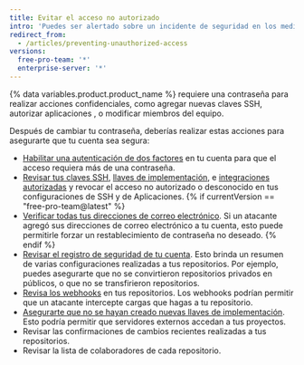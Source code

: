 ```yaml
---
title: Evitar el acceso no autorizado
intro: 'Puedes ser alertado sobre un incidente de seguridad en los medios, como el descubrimiento de [Heartbleed bug](http://heartbleed.com/), o pueden robar tu computadora mientras estás registrado en {% data variables.product.product_location %}. En dichos casos, cambiar tu contraseña previene cualquier acceso futuro no deseado a tu cuenta y a tus proyectos.'
redirect_from:
  - /articles/preventing-unauthorized-access
versions:
  free-pro-team: '*'
  enterprise-server: '*'
---
```


{% data variables.product.product_name %} requiere una contraseña para realizar acciones confidenciales, como agregar nuevas claves SSH, autorizar aplicaciones , o modificar miembros del equipo.

Después de cambiar tu contraseña, deberías realizar estas acciones para asegurarte que tu cuenta sea segura:

- [Habilitar una autenticación de dos factores](/articles/about-two-factor-authentication) en tu cuenta para que el acceso requiera más de una contraseña.
- [Revisar tus claves SSH](/articles/reviewing-your-ssh-keys), [llaves de implementación](/articles/reviewing-your-deploy-keys), e [integraciones autorizadas](/articles/reviewing-your-authorized-integrations) y revocar el acceso no autorizado o desconocido en tus configuraciones de SSH y de Aplicaciones.
{% if currentVersion == "free-pro-team@latest" %}
- [Verificar todas tus direcciones de correo electrónico](/articles/verifying-your-email-address). Si un atacante agregó sus direcciones de correo electrónico a tu cuenta, esto puede permitirle forzar un restablecimiento de contraseña no deseado.
{% endif %}
- [Revisar el registro de seguridad de tu cuenta](/github/authenticating-to-github/reviewing-your-security-log). Esto brinda un resumen de varias configuraciones realizadas a tus repositorios. Por ejemplo, puedes asegurarte que no se convirtieron repositorios privados en públicos, o que no se transfirieron repositorios.
- [Revisa los webhooks](/articles/creating-webhooks) en tus repositorios. Los webhooks podrían permitir que un atacante intercepte cargas que hagas a tu repositorio.
- [Asegurarte que no se hayan creado nuevas llaves de implementación](/guides/managing-deploy-keys/#deploy-keys). Esto podría permitir que servidores externos accedan a tus proyectos.
- Revisar las confirmaciones de cambios recientes realizadas a tus repositorios.
- Revisar la lista de colaboradores de cada repositorio.
